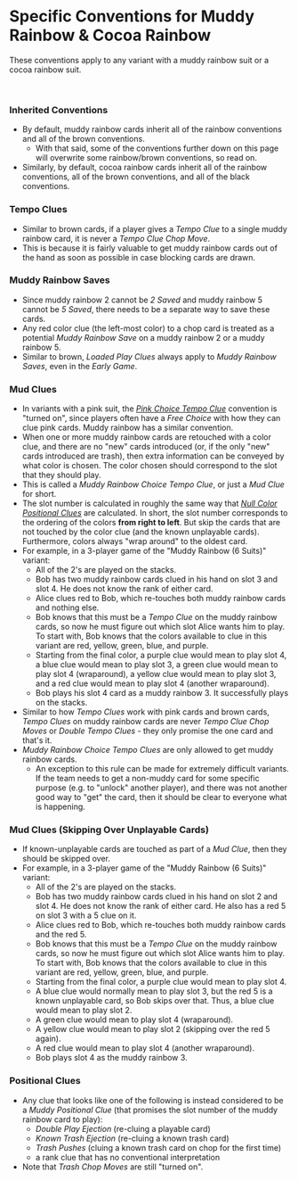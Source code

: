 # Specific Conventions for Muddy Rainbow & Cocoa Rainbow

These conventions apply to any variant with a muddy rainbow suit or a cocoa rainbow suit.

<br />

### Inherited Conventions

- By default, muddy rainbow cards inherit all of the rainbow conventions and all of the brown conventions.
  - With that said, some of the conventions further down on this page will overwrite some rainbow/brown conventions, so read on.
- Similarly, by default, cocoa rainbow cards inherit all of the rainbow conventions, all of the brown conventions, and all of the black conventions.

### Tempo Clues

- Similar to brown cards, if a player gives a *Tempo Clue* to a single muddy rainbow card, it is never a *Tempo Clue Chop Move*.
- This is because it is fairly valuable to get muddy rainbow cards out of the hand as soon as possible in case blocking cards are drawn.

### Muddy Rainbow Saves

- Since muddy rainbow 2 cannot be *2 Saved* and muddy rainbow 5 cannot be *5 Saved*, there needs to be a separate way to save these cards.
- Any red color clue (the left-most color) to a chop card is treated as a potential *Muddy Rainbow Save* on a muddy rainbow 2 or a muddy rainbow 5.
- Similar to brown, *Loaded Play Clues* always apply to *Muddy Rainbow Saves*, even in the *Early Game*.

### Mud Clues

- In variants with a pink suit, the *[Pink Choice Tempo Clue](Pink.md#pink-choice-tempo-clue)* convention is "turned on", since players often have a *Free Choice* with how they can clue pink cards. Muddy rainbow has a similar convention.
- When one or more muddy rainbow cards are retouched with a color clue, and there are no "new" cards introduced (or, if the only "new" cards introduced are trash), then extra information can be conveyed by what color is chosen. The color chosen should correspond to the slot that they should play.
- This is called a *Muddy Rainbow Choice Tempo Clue*, or just a *Mud Clue* for short.
- The slot number is calculated in roughly the same way that *[Null Color Positional Clues](Null.md#color-positional-clues)* are calculated. In short, the slot number corresponds to the ordering of the colors **from right to left**. But skip the cards that are not touched by the color clue (and the known unplayable cards). Furthermore, colors always "wrap around" to the oldest card.
- For example, in a 3-player game of the "Muddy Rainbow (6 Suits)" variant:
  - All of the 2's are played on the stacks.
  - Bob has two muddy rainbow cards clued in his hand on slot 3 and slot 4. He does not know the rank of either card.
  - Alice clues red to Bob, which re-touches both muddy rainbow cards and nothing else.
  - Bob knows that this must be a *Tempo Clue* on the muddy rainbow cards, so now he must figure out which slot Alice wants him to play. To start with, Bob knows that the colors available to clue in this variant are red, yellow, green, blue, and purple.
  - Starting from the final color, a purple clue would mean to play slot 4, a blue clue would mean to play slot 3, a green clue would mean to play slot 4 (wraparound), a yellow clue would mean to play slot 3, and a red clue would mean to play slot 4 (another wraparound).
  - Bob plays his slot 4 card as a muddy rainbow 3. It successfully plays on the stacks.
- Similar to how *Tempo Clues* work with pink cards and brown cards, *Tempo Clues* on muddy rainbow cards are never *Tempo Clue Chop Moves* or *Double Tempo Clues* - they only promise the one card and that's it.
- *Muddy Rainbow Choice Tempo Clues* are only allowed to get muddy rainbow cards.
  - An exception to this rule can be made for extremely difficult variants. If the team needs to get a non-muddy card for some specific purpose (e.g. to "unlock" another player), and there was not another good way to "get" the card, then it should be clear to everyone what is happening.

### Mud Clues (Skipping Over Unplayable Cards)

- If known-unplayable cards are touched as part of a *Mud Clue*, then they should be skipped over.
- For example, in a 3-player game of the "Muddy Rainbow (6 Suits)" variant:
  - All of the 2's are played on the stacks.
  - Bob has two muddy rainbow cards clued in his hand on slot 2 and slot 4. He does not know the rank of either card. He also has a red 5 on slot 3 with a 5 clue on it.
  - Alice clues red to Bob, which re-touches both muddy rainbow cards and the red 5.
  - Bob knows that this must be a *Tempo Clue* on the muddy rainbow cards, so now he must figure out which slot Alice wants him to play. To start with, Bob knows that the colors available to clue in this variant are red, yellow, green, blue, and purple.
  - Starting from the final color, a purple clue would mean to play slot 4.
  - A blue clue would normally mean to play slot 3, but the red 5 is a known unplayable card, so Bob skips over that. Thus, a blue clue would mean to play slot 2.
  - A green clue would mean to play slot 4 (wraparound).
  - A yellow clue would mean to play slot 2 (skipping over the red 5 again).
  - A red clue would mean to play slot 4 (another wraparound).
  - Bob plays slot 4 as the muddy rainbow 3.

### Positional Clues

- Any clue that looks like one of the following is instead considered to be a *Muddy Positional Clue* (that promises the slot number of the muddy rainbow card to play):
  - *Double Play Ejection* (re-cluing a playable card)
  - *Known Trash Ejection* (re-cluing a known trash card)
  - *Trash Pushes* (cluing a known trash card on chop for the first time)
  - a rank clue that has no conventional interpretation
- Note that *Trash Chop Moves* are still "turned on".
